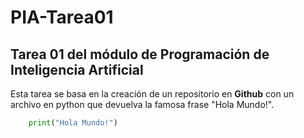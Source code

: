 # PIA-Tarea01

## Tarea 01 del módulo de Programación de Inteligencia Artificial
Esta tarea se basa en la creación de un repositorio en **Github** con un archivo en python que devuelva la famosa frase "Hola Mundo!".  

```python
    print("Hola Mundo!")
```    

